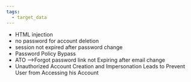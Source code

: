 ```yaml
---
tags:
  - target_data
---
```

- HTML injection
- no password for account deletion
- session not expired after password change
- Password Policy Bypass
- ATO -->Forgot password link not Expiring after email change
- Unauthorized Account Creation and Impersonation Leads to Prevent User from Accessing his Account